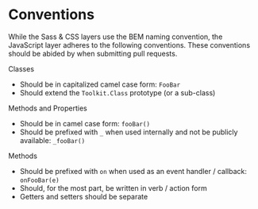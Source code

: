 # Conventions #

While the Sass & CSS layers use the BEM naming convention, the JavaScript layer adheres to the following conventions.
These conventions should be abided by when submitting pull requests.

Classes
* Should be in capitalized camel case form: `FooBar`
* Should extend the `Toolkit.Class` prototype (or a sub-class)

Methods and Properties
* Should be in camel case form: `fooBar()`
* Should be prefixed with `_` when used internally and not be publicly available: `_fooBar()`

Methods
* Should be prefixed with `on` when used as an event handler / callback: `onFooBar(e)`
* Should, for the most part, be written in verb / action form
* Getters and setters should be separate